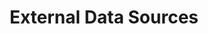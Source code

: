 ---
title: External Data Sources
eleventyNavigation:
  parent: data
  key: data-external-data
  title: External Data Sources
  order: 40
---